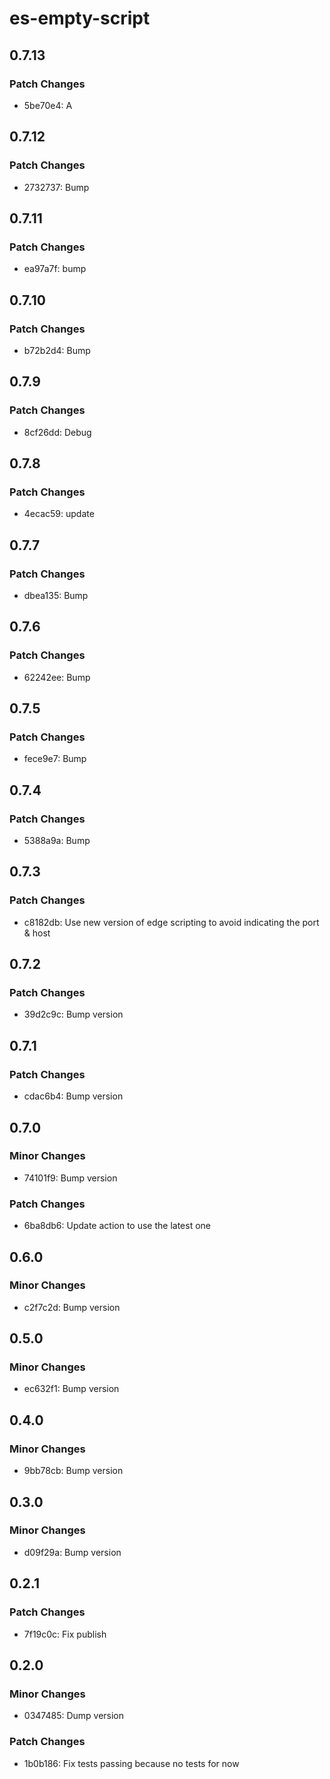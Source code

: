 # es-empty-script

## 0.7.13

### Patch Changes

- 5be70e4: A

## 0.7.12

### Patch Changes

- 2732737: Bump

## 0.7.11

### Patch Changes

- ea97a7f: bump

## 0.7.10

### Patch Changes

- b72b2d4: Bump

## 0.7.9

### Patch Changes

- 8cf26dd: Debug

## 0.7.8

### Patch Changes

- 4ecac59: update

## 0.7.7

### Patch Changes

- dbea135: Bump

## 0.7.6

### Patch Changes

- 62242ee: Bump

## 0.7.5

### Patch Changes

- fece9e7: Bump

## 0.7.4

### Patch Changes

- 5388a9a: Bump

## 0.7.3

### Patch Changes

- c8182db: Use new version of edge scripting to avoid indicating the port & host

## 0.7.2

### Patch Changes

- 39d2c9c: Bump version

## 0.7.1

### Patch Changes

- cdac6b4: Bump version

## 0.7.0

### Minor Changes

- 74101f9: Bump version

### Patch Changes

- 6ba8db6: Update action to use the latest one

## 0.6.0

### Minor Changes

- c2f7c2d: Bump version

## 0.5.0

### Minor Changes

- ec632f1: Bump version

## 0.4.0

### Minor Changes

- 9bb78cb: Bump version

## 0.3.0

### Minor Changes

- d09f29a: Bump version

## 0.2.1

### Patch Changes

- 7f19c0c: Fix publish

## 0.2.0

### Minor Changes

- 0347485: Dump version

### Patch Changes

- 1b0b186: Fix tests passing because no tests for now
